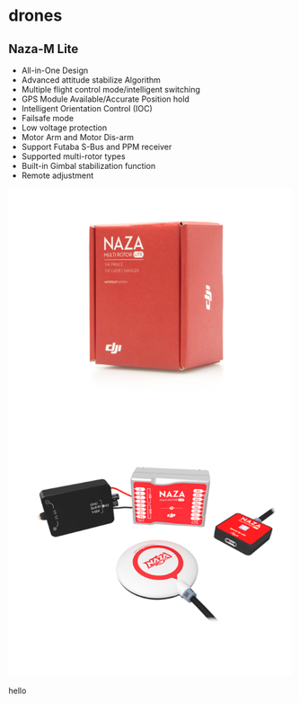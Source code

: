 # drones
## Naza-M Lite
<ul class="pull-bottom"><li>All-in-One Design</li><li>Advanced attitude stabilize Algorithm</li><li>Multiple flight control mode/intelligent switching</li><li>GPS Module Available/Accurate Position hold</li><li>Intelligent Orientation Control (IOC)</li><li>Failsafe mode</li><li>Low voltage protection</li><li>Motor Arm and Motor Dis-arm</li><li>Support Futaba S-Bus and PPM receiver</li><li>Supported multi-rotor types</li><li>Built-in Gimbal stabilization function</li><li>Remote adjustment</li></ul>

![image1](naza_m_lite_101.jpg)
![image2](small_1@2x.png)

hello
